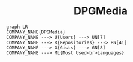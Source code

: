 <h1 align="center">DPGMedia</h1>

```mermaid
graph LR
COMPANY_NAME{DPGMedia}
COMPANY_NAME ---> U{Users} ---> UN[7]
COMPANY_NAME ---> R{Repositories} ---> RN[41]
COMPANY_NAME ---> G{Gists} ---> GN[8]
COMPANY_NAME ---> ML{Most Used<br>Languages}
```
